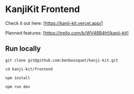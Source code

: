 # KanjiKit Frontend

Check it out here: [https://kanji-kit.vercel.app/]

Planned features: [https://trello.com/b/WV48B4hf/kanji-kit]

## Run locally

```git clone git@github.com:benbousquet/kanji-kit.git```

```cd kanji-kit/frontend```

```npm install```

```npm run dev```